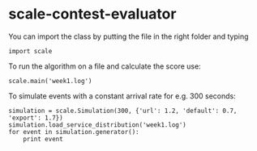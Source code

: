 scale-contest-evaluator
=======================

You can import the class by putting the file in the right folder and typing

    import scale
    
To run the algorithm on a file and calculate the score use:

    scale.main('week1.log')
    
To simulate events with a constant arrival rate for e.g. 300 seconds:

    simulation = scale.Simulation(300, {'url': 1.2, 'default': 0.7, 'export': 1.7})
    simulation.load_service_distribution('week1.log')
    for event in simulation.generator():
        print event
